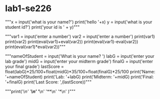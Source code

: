 # lab1-se226
"""x = input('what is your name?')
print('hello '+x)
y = input('what is your student id?')
print('your id is ' + y)"""

"""var1 = input('enter a number')
var2 = input('enter a number')
print(var1)
print(var2)
print(eval(var1)+eval(var2))
print(eval(var1)-eval(var2))
print(eval(var1)*eval(var2))"""

"""nameOfStudent = input('What is your name? ')
labG = input('enter your lab grade')
midG = input('enter your midterm grade')
finalG = input('enter your final grade')
lastScore = float(labG)*25/100+float(midG)*35/100+float(finalG)*25/100
print('Name: '+nameOfStudent)
print('Lab: '+labG)
print('Midterm: '+midG)
print('Final: '+finalG)
print('Last Score: ',(lastScore))"""

"""print('*\n'
      '**\n'
      '***\n'
      '**\n'
      '*\n'
      )"""


